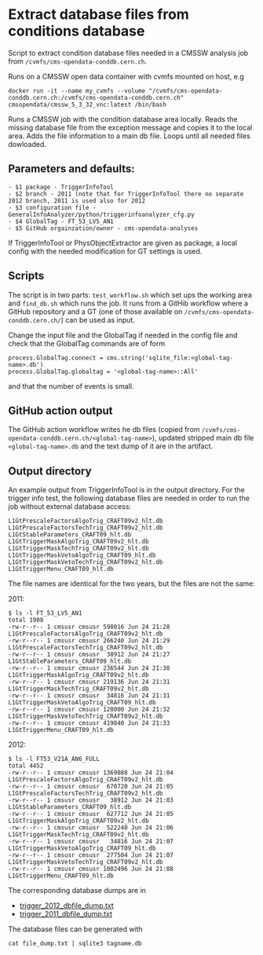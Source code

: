 # Extract database files from conditions database

Script to extract condition database files needed in a CMSSW analysis job from `/cvmfs/cms-opendata-conddb.cern.ch`. 

Runs on a CMSSW open data container with cvmfs mounted on host, e.g

```
docker run -it --name my_cvmfs --volume "/cvmfs/cms-opendata-conddb.cern.ch:/cvmfs/cms-opendata-conddb.cern.ch" cmsopendata/cmssw_5_3_32_vnc:latest /bin/bash
```

Runs a CMSSW job with the condition database area locally. Reads the missing database file from the exception message and copies it to the local area. Adds the file information to a main db file. Loops until all needed files dowloaded.

## Parameters and defaults:

```
- $1 package - TriggerInfoTool
- $2 branch - 2011 (note that for TriggerInfoTool there no separate 2012 branch, 2011 is used also for 2012 
- $3 configuration file - GeneralInfoAnalyzer/python/triggerinfoanalyzer_cfg.py
- $4 GlobalTag - FT_53_LV5_AN1
- $5 GitHub orgainzation/owner - cms-opendata-analyses
```

If TriggerInfoTool or PhysObjectExtractor are given as package, a local config with the needed modification for GT settings is used.



## Scripts

The script is in two parts: `test_workflow.sh` which set ups the working area and `find_db.sh` which runs the job. It runs from a GitHib workflow where a GitHub repository and a GT (one of those available on `/cvmfs/cms-opendata-conddb.cern.ch/`) can be used as input.

Change the input file and the GlobalTag if needed in the config file and check that the GlobalTag commands are of form

```
process.GlobalTag.connect = cms.string('sqlite_file:<global-tag-name>.db')
process.GlobalTag.globaltag = '<global-tag-name>::All'
```

and that the number of events is small.

## GitHub action output

The GitHub action workflow writes he db files (copied from `/cvmfs/cms-opendata-conddb.cern.ch/<global-tag-name>`), updated stripped main db file `<global-tag-name>.db` and the text dump of it are in the artifact.


## Output directory

An example output from TriggerInfoTool is in the output directory. For the trigger info test, the following database files are needed in order to run the job without external database access:

```
L1GtPrescaleFactorsAlgoTrig_CRAFT09v2_hlt.db
L1GtPrescaleFactorsTechTrig_CRAFT09v2_hlt.db
L1GtStableParameters_CRAFT09_hlt.db
L1GtTriggerMaskAlgoTrig_CRAFT09v2_hlt.db
L1GtTriggerMaskTechTrig_CRAFT09v2_hlt.db
L1GtTriggerMaskVetoAlgoTrig_CRAFT09_hlt.db
L1GtTriggerMaskVetoTechTrig_CRAFT09v2_hlt.db
L1GtTriggerMenu_CRAFT09_hlt.db
```
The file names are identical for the two years, but the files are not the same:

2011:

```
$ ls -l FT_53_LV5_AN1
total 1908
-rw-r--r-- 1 cmsusr cmsusr 598016 Jun 24 21:28 L1GtPrescaleFactorsAlgoTrig_CRAFT09v2_hlt.db
-rw-r--r-- 1 cmsusr cmsusr 266240 Jun 24 21:29 L1GtPrescaleFactorsTechTrig_CRAFT09v2_hlt.db
-rw-r--r-- 1 cmsusr cmsusr  38912 Jun 24 21:27 L1GtStableParameters_CRAFT09_hlt.db
-rw-r--r-- 1 cmsusr cmsusr 236544 Jun 24 21:30 L1GtTriggerMaskAlgoTrig_CRAFT09v2_hlt.db
-rw-r--r-- 1 cmsusr cmsusr 219136 Jun 24 21:31 L1GtTriggerMaskTechTrig_CRAFT09v2_hlt.db
-rw-r--r-- 1 cmsusr cmsusr  34816 Jun 24 21:31 L1GtTriggerMaskVetoAlgoTrig_CRAFT09_hlt.db
-rw-r--r-- 1 cmsusr cmsusr 128000 Jun 24 21:32 L1GtTriggerMaskVetoTechTrig_CRAFT09v2_hlt.db
-rw-r--r-- 1 cmsusr cmsusr 419840 Jun 24 21:33 L1GtTriggerMenu_CRAFT09_hlt.db
```


2012:

```
$ ls -l FT53_V21A_AN6_FULL
total 4452
-rw-r--r-- 1 cmsusr cmsusr 1369088 Jun 24 21:04 L1GtPrescaleFactorsAlgoTrig_CRAFT09v2_hlt.db
-rw-r--r-- 1 cmsusr cmsusr  670720 Jun 24 21:05 L1GtPrescaleFactorsTechTrig_CRAFT09v2_hlt.db
-rw-r--r-- 1 cmsusr cmsusr   38912 Jun 24 21:03 L1GtStableParameters_CRAFT09_hlt.db
-rw-r--r-- 1 cmsusr cmsusr  627712 Jun 24 21:05 L1GtTriggerMaskAlgoTrig_CRAFT09v2_hlt.db
-rw-r--r-- 1 cmsusr cmsusr  522240 Jun 24 21:06 L1GtTriggerMaskTechTrig_CRAFT09v2_hlt.db
-rw-r--r-- 1 cmsusr cmsusr   34816 Jun 24 21:07 L1GtTriggerMaskVetoAlgoTrig_CRAFT09_hlt.db
-rw-r--r-- 1 cmsusr cmsusr  277504 Jun 24 21:07 L1GtTriggerMaskVetoTechTrig_CRAFT09v2_hlt.db
-rw-r--r-- 1 cmsusr cmsusr 1002496 Jun 24 21:08 L1GtTriggerMenu_CRAFT09_hlt.db
```

The corresponding database dumps are in
- [trigger_2012_dbfile_dump.txt](output/trigger_2012_dbfile_dump.txt)
- [trigger_2011_dbfile_dump.txt](output/trigger_2011_dbfile_dump.txt)

The database files can be generated with 

```
cat file_dump.txt | sqlite3 tagname.db
```

